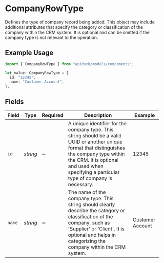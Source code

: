 # CompanyRowType

Defines the type of company record being added. This object may include additional attributes that specify the category or classification of the company within the CRM system. It is optional and can be omitted if the company type is not relevant to the operation.

## Example Usage

```typescript
import { CompanyRowType } from "apideck/models/components";

let value: CompanyRowType = {
  id: "12345",
  name: "Customer Account",
};
```

## Fields

| Field                                                                                                                                                                                                                                        | Type                                                                                                                                                                                                                                         | Required                                                                                                                                                                                                                                     | Description                                                                                                                                                                                                                                  | Example                                                                                                                                                                                                                                      |
| -------------------------------------------------------------------------------------------------------------------------------------------------------------------------------------------------------------------------------------------- | -------------------------------------------------------------------------------------------------------------------------------------------------------------------------------------------------------------------------------------------- | -------------------------------------------------------------------------------------------------------------------------------------------------------------------------------------------------------------------------------------------- | -------------------------------------------------------------------------------------------------------------------------------------------------------------------------------------------------------------------------------------------- | -------------------------------------------------------------------------------------------------------------------------------------------------------------------------------------------------------------------------------------------- |
| `id`                                                                                                                                                                                                                                         | *string*                                                                                                                                                                                                                                     | :heavy_minus_sign:                                                                                                                                                                                                                           | A unique identifier for the company type. This string should be a valid UUID or another unique format that distinguishes the company type within the CRM. It is optional and used when specifying a particular type of company is necessary. | 12345                                                                                                                                                                                                                                        |
| `name`                                                                                                                                                                                                                                       | *string*                                                                                                                                                                                                                                     | :heavy_minus_sign:                                                                                                                                                                                                                           | The name of the company type. This string should clearly describe the category or classification of the company, such as 'Supplier' or 'Client'. It is optional and helps in categorizing the company within the CRM system.                 | Customer Account                                                                                                                                                                                                                             |